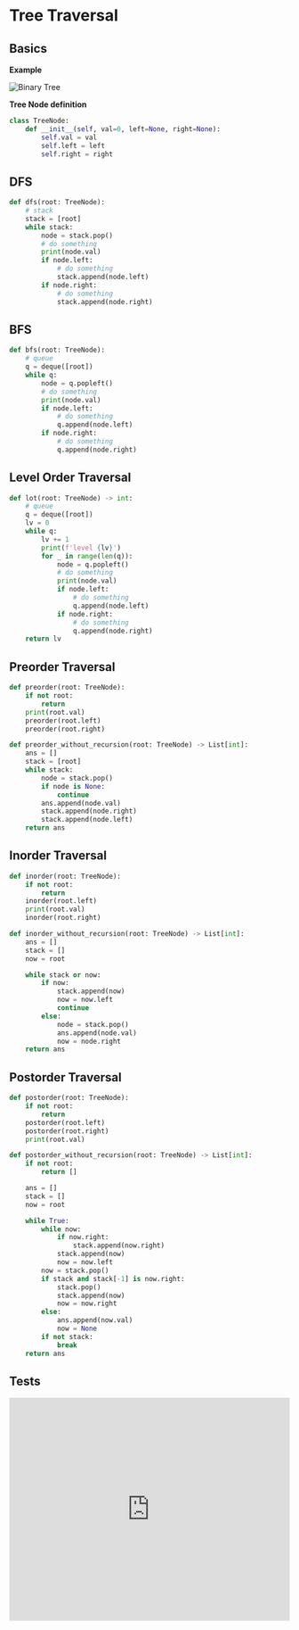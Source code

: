 # Tree Traversal

## Basics

**Example**

![Binary Tree](@assets/img/algorithms/tree/binary_tree.png)

**Tree Node definition**

```py
class TreeNode:
    def __init__(self, val=0, left=None, right=None):
        self.val = val
        self.left = left
        self.right = right
```

## DFS

```py
def dfs(root: TreeNode):
    # stack
    stack = [root]
    while stack:
        node = stack.pop()
        # do something
        print(node.val)
        if node.left:
            # do something
            stack.append(node.left)
        if node.right:
            # do something
            stack.append(node.right)
```

## BFS

```py
def bfs(root: TreeNode):
    # queue
    q = deque([root])
    while q:
        node = q.popleft()
        # do something
        print(node.val)
        if node.left:
            # do something
            q.append(node.left)
        if node.right:
            # do something
            q.append(node.right)
```

## Level Order Traversal

```py
def lot(root: TreeNode) -> int:
    # queue
    q = deque([root])
    lv = 0
    while q:
        lv += 1
        print(f'level {lv}')
        for _ in range(len(q)):
            node = q.popleft()
            # do something
            print(node.val)
            if node.left:
                # do something
                q.append(node.left)
            if node.right:
                # do something
                q.append(node.right)
    return lv
```

## Preorder Traversal

```py
def preorder(root: TreeNode):
    if not root:
        return
    print(root.val)
    preorder(root.left)
    preorder(root.right)
```

```py
def preorder_without_recursion(root: TreeNode) -> List[int]:
    ans = []
    stack = [root]
    while stack:
        node = stack.pop()
        if node is None:
            continue
        ans.append(node.val)
        stack.append(node.right)
        stack.append(node.left)
    return ans
```

## Inorder Traversal

```py
def inorder(root: TreeNode):
    if not root:
        return
    inorder(root.left)
    print(root.val)
    inorder(root.right)
```

```py
def inorder_without_recursion(root: TreeNode) -> List[int]:
    ans = []
    stack = []
    now = root

    while stack or now:
        if now:
            stack.append(now)
            now = now.left
            continue
        else:
            node = stack.pop()
            ans.append(node.val)
            now = node.right
    return ans
```

## Postorder Traversal

```py
def postorder(root: TreeNode):
    if not root:
        return
    postorder(root.left)
    postorder(root.right)
    print(root.val)
```

```py
def postorder_without_recursion(root: TreeNode) -> List[int]:
    if not root:
        return []

    ans = []
    stack = []
    now = root

    while True:
        while now:
            if now.right:
                stack.append(now.right)
            stack.append(now)
            now = now.left
        now = stack.pop()
        if stack and stack[-1] is now.right:
            stack.pop()
            stack.append(now)
            now = now.right
        else:
            ans.append(now.val)
            now = None
        if not stack:
            break
    return ans
```

## Tests

<iframe height="400px" width="100%" src="https://repl.it/@LucienZhang/binary-tree-traversal?lite=true" scrolling="no" frameborder="no" allowtransparency="true" allowfullscreen="true" sandbox="allow-forms allow-pointer-lock allow-popups allow-same-origin allow-scripts allow-modals"></iframe>
